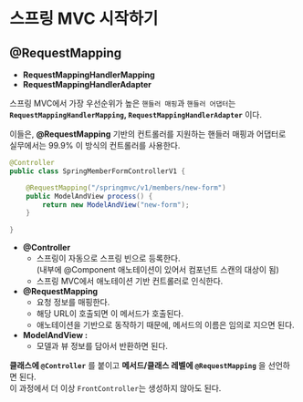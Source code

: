 # 스프링 MVC 시작하기   
## @RequestMapping      
   
* **RequestMappingHandlerMapping**        
* **RequestMappingHandlerAdapter**        
    
스프링 MVC에서 가장 우선순위가 높은 `핸들러 매핑`과 `핸들러 어댑터`는      
**`RequestMappingHandlerMapping`, `RequestMappingHandlerAdapter`** 이다.   
     
이들은, **@RequestMapping** 기반의 컨트롤러를 지원하는 핸들러 매핑과 어댑터로       
실무에서는 99.9% 이 방식의 컨트롤러를 사용한다.       
        
```java
@Controller
public class SpringMemberFormControllerV1 {   

    @RequestMapping("/springmvc/v1/members/new-form")
    public ModelAndView process() {
        return new ModelAndView("new-form");
    }
    
}
```        
* **@Controller** 
    * 스프링이 자동으로 스프링 빈으로 등록한다.     
      (내부에 @Component 애노테이션이 있어서 컴포넌트 스캔의 대상이 됨)    
    * 스프링 MVC에서 애노테이션 기반 컨트롤러로 인식한다.    
* **@RequestMapping**   
    * 요청 정보를 매핑한다.      
    * 해당 URL이 호출되면 이 메서드가 호출된다.           
    * 애노테이션을 기반으로 동작하기 때문에, 메서드의 이름은 임의로 지으면 된다.       
* **ModelAndView :**         
    * 모델과 뷰 정보를 담아서 반환하면 된다.      

**클래스에 `@Controller`** 를 붙이고 **메서드/클래스 레벨에 `@RequestMapping`** 을 선언하면 된다.                            
이 과정에서 더 이상 `FrontController`는 생성하지 않아도 된다.             









